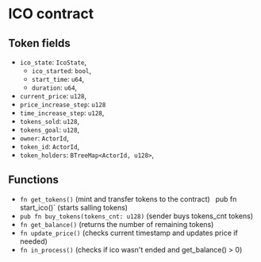 # ICO contract

## Token fields
- `ico_state`: `IcoState`,
  + `ico_started`: `bool`,
  + `start_time`: `u64`,
  + `duration`: `u64`,
- `current_price`: `u128`,
- `price_increase_step`: `u128`
- `time_increase_step`: `u128`,
- `tokens_sold`: `u128`,
- `tokens_goal`: `u128`,
- `owner`: `ActorId`, 
- `token_id`: `ActorId`,
- `token_holders`: `BTreeMap<ActorId, u128>`,

## Functions
- `fn get_tokens()` (mint and transfer tokens to the contract)
` `pub fn start_ico()` (starts salling tokens)
- `pub fn buy_tokens(tokens_cnt: u128)` (sender buys tokens_cnt tokens)
- `fn get_balance()` (returns the number of remaining tokens)
- `fn update_price()` (checks current timestamp and updates price if needed)
- `fn in_process()` (checks if ico wasn't ended and get_balance() > 0)
